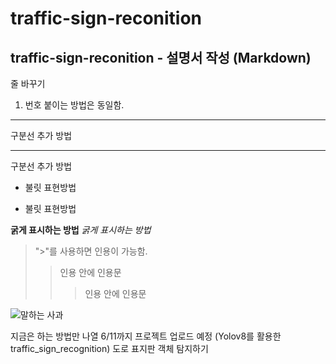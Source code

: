 # traffic-sign-reconition

## traffic-sign-reconition - 설명서 작성 (Markdown)

줄 바꾸기

1. 번호 붙이는 방법은 동일함.

--- 
구분선 추가 방법

*** 
구분선 추가 방법

+ 불릿 표현방법
- 불릿 표현방법

**굵게 표시하는 방법**
_굵게 표시하는 방법_

> ">"를 사용하면 인용이 가능함.
>> 인용 안에 인용문
>>> 인용 안에 인용문


![말하는 사과](two-apples-with-eyes-that-say-s-face_662214-133734.jpg)

지금은 하는 방법만 나열
6/11까지 프로젝트 업로드 예정 (Yolov8를 활용한 traffic_sign_recognition)
도로 표지판 객체 탐지하기 
